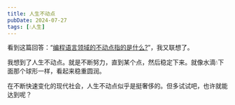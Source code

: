 ```yaml
---
title: 人生不动点
pubDate: 2024-07-27
tags: [💧人生]
---
```


看到这篇回答：“[编程语言领域的不动点指的是什么?]”，我又联想了。

我想到了人生不动点。就是不断努力，直到某个点，然后稳定下来。就像水滴💧下面那个球形一样，看起来稳重圆润。

在不断快速变化的现代社会，人生不动点似乎是挺奢侈的。但多试试吧，也许就能达到呢？

[编程语言领域的不动点指的是什么?]: https://www.zhihu.com/question/662493984/answer/3572630677
